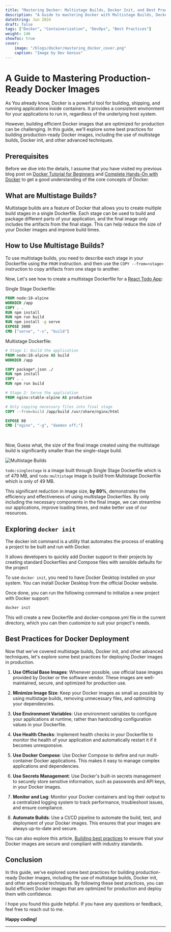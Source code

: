 ```yaml
---
title: "Mastering Docker: Multistage Builds, Docker Init, and Best Practices for Deployment"
description: "A Guide to mastering Docker with Multistage Builds, Docker Init, and Best Practices for Deployment. Learn how to build efficient Docker images and deploy them in production."
dateString: Jun 2024
draft: false
tags: ["Docker", "Containerization", "DevOps", "Best Practices"]
weight: 146
showToc: true
cover:
    image: "/blogs/docker/mastering_docker_cover.png"
    caption: "Image by Dev Genius"
---
```


# A Guide to Mastering Production-Ready Docker Images

As You already know, Docker is a powerful tool for building, shipping, and running applications inside containers. It provides a consistent environment for your applications to run in, regardless of the underlying host system. 

However, building efficient Docker images that are optimized for production can be challenging. In this guide, we'll explore some best practices for building production-ready Docker images, including the use of multistage builds, Docker init, and other advanced techniques.

## Prerequisites

Before we dive into the details, I assume that you have visited my previous blog post on [Docker Tutorial for Beginners](/blogs/docker-tutorial-for-beginners) and 
[Complete Hands-On with Docker](/blogs/how-to-work-with-docker)
to get a good understanding of the core concepts of Docker.

## What are Multistage Builds?

Multistage builds are a feature of Docker that allows you to create multiple build stages in a single Dockerfile. Each stage can be used to build and package different parts of your application, and the final image only includes the artifacts from the final stage. This can help reduce the size of your Docker images and improve build times.



## How to Use Multistage Builds?

To use multistage builds, you need to describe each stage in your Dockerfile using the `FROM` instruction. and then use the `COPY --from=<stage>` instruction to copy artifacts from one stage to another.

Now, Let's see how to create a multistage Dockerfile for a [React Todo App](https://github.com/piyushsachdeva/todoapp-docker):

Single Stage Dockerfile:
```Dockerfile
FROM node:18-alpine
WORKDIR /app
COPY . .
RUN npm install 
RUN npm run build
RUN npm install -g serve
EXPOSE 3000
CMD ["serve", "-s", "build"]
```

Multistage Dockerfile:
```Dockerfile
# Stage 1: Build the application
FROM node:18-alpine AS build
WORKDIR /app

COPY package*.json ./
RUN npm install
COPY . .
RUN npm run build

# Stage 2: Serve the application
FROM nginx:stable-alpine AS production

# Only copying necessary files into final stage
COPY --from=build /app/build /usr/share/nginx/html

EXPOSE 80
CMD ["nginx", "-g", "daemon off;"]
```

<br>

Now, Guess what, the size of the final image created using the multistage build is significantly smaller than the single-stage build.

![Multistage Builds](/blogs/docker/multistage-build-output.png)

`todo:singlestage` is a image built through Single Stage Dockerfile which is of 479 MB, and `todo:multistage` image is build from Multistage Dockerfile which is only of 49 MB. 

This significant reduction in image size, **by 89%**, demonstrates the efficiency and effectiveness of using multistage Dockerfiles. By only including the necessary components in the final image, we can streamline our applications, improve loading times, and make better use of our resources.


## Exploring `docker init`

The docker init command is a utility that automates the process of enabling a project to be built and run with Docker. 

It allows developers to quickly add Docker support to their projects by creating standard Dockerfiles and Compose files with sensible defaults for the project

To use `docker init`, you need to have Docker Desktop installed on your system. You can install Docker Desktop from the official Docker website.

Once done, you can run the following command to initialize a new project with Docker support:

```bash
docker init 
```

This will create a new Dockerfile and docker-compose.yml file in the current directory, which you can then customize to suit your project's needs.

## Best Practices for Docker Deployment

Now that we've covered multistage builds, Docker init, and other advanced techniques, let's explore some best practices for deploying Docker images in production.

1. **Use Official Base Images**: Whenever possible, use official base images provided by Docker or the software vendor. These images are well-maintained, secure, and optimized for production use.

2. **Minimize Image Size**: Keep your Docker images as small as possible by using multistage builds, removing unnecessary files, and optimizing your dependencies.

3. **Use Environment Variables**: Use environment variables to configure your applications at runtime, rather than hardcoding configuration values in your Dockerfile.

4. **Use Health Checks**: Implement health checks in your Dockerfile to monitor the health of your application and automatically restart it if it becomes unresponsive.

5. **Use Docker Compose**: Use Docker Compose to define and run multi-container Docker applications. This makes it easy to manage complex applications and dependencies.

6. **Use Secrets Management**: Use Docker's built-in secrets management to securely store sensitive information, such as passwords and API keys, in your Docker images.

7. **Monitor and Log**: Monitor your Docker containers and log their output to a centralized logging system to track performance, troubleshoot issues, and ensure compliance.

8. **Automate Builds**: Use a CI/CD pipeline to automate the build, test, and deployment of your Docker images. This ensures that your images are always up-to-date and secure.

You can also explore this article, [Building best practices](https://docs.docker.com/build/building/best-practices/) to ensure that your Docker images are secure and compliant with industry standards.

## Conclusion

In this guide, we've explored some best practices for building production-ready Docker images, including the use of multistage builds, Docker init, and other advanced techniques. By following these best practices, you can build efficient Docker images that are optimized for production and deploy them with confidence.

I hope you found this guide helpful. If you have any questions or feedback, feel free to reach out to me. 

**Happy coding!**

---
